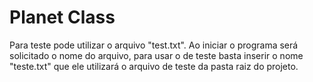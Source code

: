 # Planet Class

Para teste pode utilizar o arquivo "test.txt". Ao iniciar o programa será solicitado o nome do arquivo, para usar o de teste basta inserir o nome "teste.txt" que ele utilizará o arquivo de teste da pasta raiz do projeto.